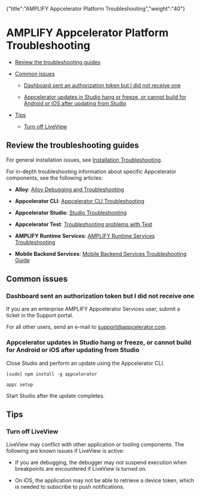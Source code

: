 {"title":"AMPLIFY Appcelerator Platform Troubleshooting","weight":"40"} 

# AMPLIFY Appcelerator Platform Troubleshooting

*   [Review the troubleshooting guides](#Reviewthetroubleshootingguides)
    
*   [Common issues](#Commonissues)
    
    *   [Dashboard sent an authorization token but I did not receive one](#DashboardsentanauthorizationtokenbutIdidnotreceiveone)
        
    *   [Appcelerator updates in Studio hang or freeze, or cannot build for Android or iOS after updating from Studio](#AppceleratorupdatesinStudiohangorfreeze,orcannotbuildforAndroidoriOSafterupdatingfromStudio)
        
*   [Tips](#Tips)
    
    *   [Turn off LiveView](#TurnoffLiveView)
        

## Review the troubleshooting guides

For general installation issues, see [Installation Troubleshooting](/docs/appc/Titanium_SDK/Titanium_SDK_Getting_Started/Installation_and_Configuration/Installation_Troubleshooting/).

For in-depth troubleshooting information about specific Appcelerator components, see the following articles:

*   **Alloy**: [Alloy Debugging and Troubleshooting](/docs/appc/Alloy_Framework/Alloy_How-tos/Alloy_Debugging_and_Troubleshooting/)
    
*   **Appcelerator CLI**: [Appcelerator CLI Troubleshooting](/docs/appc/Appcelerator_CLI/Appcelerator_CLI_Guide/Appcelerator_CLI_Troubleshooting/)
    
*   **Appcelerator Studio**: [Studio Troubleshooting](/docs/appc/Axway_Appcelerator_Studio/Axway_Appcelerator_Studio_Guide/Studio_Troubleshooting/)
    
*   **Appcelerator Test**: [Troubleshooting problems with Test](/docs/appc/AMPLIFY_Appcelerator_Services/AMPLIFY_Appcelerator_Services_Guide/Appcelerator_Test/Troubleshooting_problems_with_Test/)
    
*   **AMPLIFY Runtime Services**: [AMPLIFY Runtime Services Troubleshooting](/docs/appc/Axway_API_Builder/AMPLIFY_Runtime_Services/AMPLIFY_Runtime_Services_Guide/AMPLIFY_Runtime_Services_Troubleshooting/)
    
*   **Mobile Backend Services**: [Mobile Backend Services Troubleshooting Guide](/arrowdb/latest/#!/guide/troubleshooting)
    

## Common issues

### Dashboard sent an authorization token but I did not receive one

If you are an enterprise AMPLIFY Appcelerator Services user, submit a ticket in the Support portal.

For all other users, send an e-mail to [support@appcelerator.com](mailto:support@appcelerator.com).

### Appcelerator updates in Studio hang or freeze, or cannot build for Android or iOS after updating from Studio

Close Studio and perform an update using the Appcelerator CLI.

`[sudo] npm install -g appcelerator`

`appc setup`

Start Studio after the update completes.

## Tips

### Turn off LiveView

LiveView may conflict with other application or tooling components. The following are known issues if LiveView is active:

*   If you are debugging, the debugger may not suspend execution when breakpoints are encountered if LiveView is turned on.
    
*   On iOS, the application may not be able to retrieve a device token, which is needed to subscribe to push notifications.